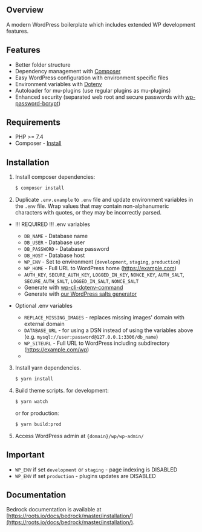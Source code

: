 ## Overview

A modern WordPress boilerplate which includes extended WP development features.

## Features

- Better folder structure
- Dependency management with [Composer](https://getcomposer.org)
- Easy WordPress configuration with environment specific files
- Environment variables with [Dotenv](https://github.com/vlucas/phpdotenv)
- Autoloader for mu-plugins (use regular plugins as mu-plugins)
- Enhanced security (separated web root and secure passwords with [wp-password-bcrypt](https://github.com/roots/wp-password-bcrypt))

## Requirements

- PHP >= 7.4
- Composer - [Install](https://getcomposer.org/doc/00-intro.md#installation-linux-unix-osx)

## Installation

1. Install composer dependencies:
   ```sh
   $ composer install
   ```
2. Duplicate `.env.example` to `.env` file and update environment variables in the `.env` file. Wrap values that may contain non-alphanumeric characters with quotes, or they may be incorrectly parsed.

- !!! REQUIRED !!! .env variables
    - `DB_NAME` - Database name
    - `DB_USER` - Database user
    - `DB_PASSWORD` - Database password
    - `DB_HOST` - Database host
    - `WP_ENV` - Set to environment (`development`, `staging`, `production`)
    - `WP_HOME` - Full URL to WordPress home (https://example.com)
    - `AUTH_KEY`, `SECURE_AUTH_KEY`, `LOGGED_IN_KEY`, `NONCE_KEY`, `AUTH_SALT`, `SECURE_AUTH_SALT`, `LOGGED_IN_SALT`, `NONCE_SALT`
    - Generate with [wp-cli-dotenv-command](https://github.com/aaemnnosttv/wp-cli-dotenv-command)
    - Generate with [our WordPress salts generator](https://roots.io/salts.html)

- Optional .env variables
    - `REPLACE_MISSING_IMAGES` - replaces missing images' domain with external domain
    - `DATABASE_URL` - for using a DSN instead of using the variables above (e.g. `mysql://user:password@127.0.0.1:3306/db_name`)
    - `WP_SITEURL` - Full URL to WordPress including subdirectory (https://example.com/wp)
    -

3. Install yarn dependencies.
   ```sh
   $ yarn install
   ```

4. Build theme scripts.
   for development:
   ```sh
   $ yarn watch
   ```
   or for production:
   ```sh
   $ yarn build:prod
   ```

5. Access WordPress admin at `{domain}/wp/wp-admin/`

## Important

- `WP_ENV` if set `development` or `staging` - page indexing is DISABLED
- `WP_ENV` if set `production` - plugins updates are DISABLED

## Documentation

Bedrock documentation is available at [https://roots.io/docs/bedrock/master/installation/](https://roots.io/docs/bedrock/master/installation/).
